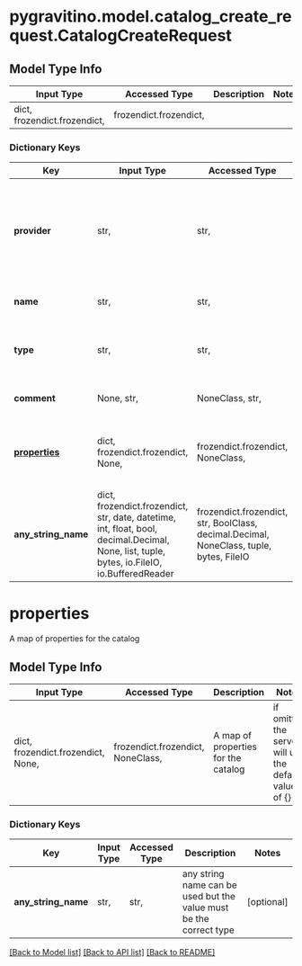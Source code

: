 # pygravitino.model.catalog_create_request.CatalogCreateRequest

## Model Type Info
Input Type | Accessed Type | Description | Notes
------------ | ------------- | ------------- | -------------
dict, frozendict.frozendict,  | frozendict.frozendict,  |  | 

### Dictionary Keys
Key | Input Type | Accessed Type | Description | Notes
------------ | ------------- | ------------- | ------------- | -------------
**provider** | str,  | str,  | The provider of the catalog | must be one of ["hive", "lakehouse-iceberg", "jdbc-mysql", "jdbc-postgresql", ] 
**name** | str,  | str,  | The name of the catalog | 
**type** | str,  | str,  | The type of the catalog | must be one of ["relational", "file", "stream", ] 
**comment** | None, str,  | NoneClass, str,  | A comment for the catalog | [optional] 
**[properties](#properties)** | dict, frozendict.frozendict, None,  | frozendict.frozendict, NoneClass,  | A map of properties for the catalog | [optional] if omitted the server will use the default value of {}
**any_string_name** | dict, frozendict.frozendict, str, date, datetime, int, float, bool, decimal.Decimal, None, list, tuple, bytes, io.FileIO, io.BufferedReader | frozendict.frozendict, str, BoolClass, decimal.Decimal, NoneClass, tuple, bytes, FileIO | any string name can be used but the value must be the correct type | [optional]

# properties

A map of properties for the catalog

## Model Type Info
Input Type | Accessed Type | Description | Notes
------------ | ------------- | ------------- | -------------
dict, frozendict.frozendict, None,  | frozendict.frozendict, NoneClass,  | A map of properties for the catalog | if omitted the server will use the default value of {}

### Dictionary Keys
Key | Input Type | Accessed Type | Description | Notes
------------ | ------------- | ------------- | ------------- | -------------
**any_string_name** | str,  | str,  | any string name can be used but the value must be the correct type | [optional] 

[[Back to Model list]](../../README.md#documentation-for-models) [[Back to API list]](../../README.md#documentation-for-api-endpoints) [[Back to README]](../../README.md)

